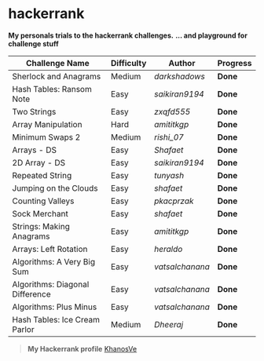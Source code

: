 # hackerrank
**My personals trials to the hackerrank challenges.**
**... and playground for challenge stuff**
 
Challenge Name | Difficulty | Author | Progress
--- | --- | --- | ---
Sherlock and Anagrams | Medium | *darkshadows* | **Done**
Hash Tables: Ransom Note | Easy | *saikiran9194* | **Done**
Two Strings | Easy | *zxqfd555* | **Done**
Array Manipulation | Hard | *amititkgp* | **Done**
Minimum Swaps 2 | Medium | *rishi_07* | **Done**
Arrays - DS | Easy | *Shafaet* | **Done**
2D Array - DS | Easy | *saikiran9194* | **Done**
Repeated String | Easy | *tunyash* | **Done**
Jumping on the Clouds | Easy | *shafaet* | **Done**
Counting Valleys | Easy | *pkacprzak* | **Done**
Sock Merchant | Easy | *shafaet* | **Done**
Strings: Making Anagrams | Easy | *amititkgp* | **Done**
Arrays: Left Rotation | Easy | *heraldo* | **Done**
Algorithms: A Very Big Sum | Easy | *vatsalchanana* | **Done**
Algorithms: Diagonal Difference | Easy | *vatsalchanana* | **Done**
Algorithms: Plus Minus | Easy | *vatsalchanana* | **Done**
Hash Tables: Ice Cream Parlor | Medium | *Dheeraj* | **Done**


> **My Hackerrank profile** [KhanosVe](https://www.hackerrank.com/KhanosVe)